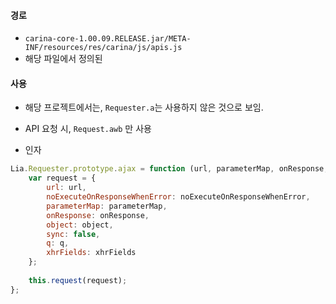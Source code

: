 #### 경로
- `carina-core-1.00.09.RELEASE.jar/META-INF/resources/res/carina/js/apis.js`
- 해당 파일에서 정의된 

#### 사용
- 해당 프로젝트에서는, `Requester.a`는 사용하지 않은 것으로 보임. 
- API 요청 시, `Request.awb` 만 사용

- 인자

```javascript
Lia.Requester.prototype.ajax = function (url, parameterMap, onResponse, object, noExecuteOnResponseWhenError, q, xhrFields) {  
    var request = {  
        url: url,  
        noExecuteOnResponseWhenError: noExecuteOnResponseWhenError,  
        parameterMap: parameterMap,  
        onResponse: onResponse,  
        object: object,  
        sync: false,  
        q: q,  
        xhrFields: xhrFields  
    };  
  
    this.request(request);  
};
```